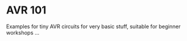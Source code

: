 AVR 101
=======
Examples for tiny AVR circuits for very basic stuff, suitable for
beginner workshops …
